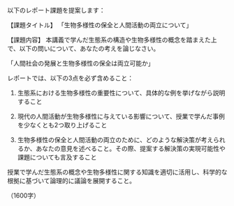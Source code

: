 以下のレポート課題を提案します：

【課題タイトル】
「生物多様性の保全と人間活動の両立について」

【課題内容】
本講義で学んだ生態系の構造や生物多様性の概念を踏まえた上で、以下の問いについて、あなたの考えを論じなさい。

「人間社会の発展と生物多様性の保全は両立可能か」

レポートでは、以下の3点を必ず含めること：

1. 生態系における生物多様性の重要性について、具体的な例を挙げながら説明すること

2. 現代の人間活動が生物多様性に与えている影響について、授業で学んだ事例を少なくとも2つ取り上げること

3. 生物多様性の保全と人間活動の両立のために、どのような解決策が考えられるか、あなたの意見を述べること。その際、提案する解決策の実現可能性や課題についても言及すること

授業で学んだ生態系の概念や生物多様性に関する知識を適切に活用し、科学的な根拠に基づいて論理的に議論を展開すること。

（1600字）